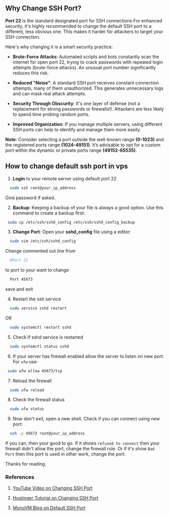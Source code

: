## Why Change SSH Port?

**Port 22** is the standard designated port for SSH connections.For enhanced security, it's highly recommended to change the default SSH port to a different, less obvious one. This makes it harder for attackers to target your SSH connection.

Here's why changing it is a smart security practice:

- **Brute-Force Attacks**: Automated scripts and bots constantly scan the internet for open port 22, trying to crack passwords with repeated login attempts (brute-force attacks). An unusual port number significantly reduces this risk.

- **Reduced "Noise"**: A standard SSH port receives constant connection attempts, many of them unauthorized. This generates unnecessary logs and can mask real attack attempts.

- **Security Through Obscurity**: It's one layer of defense (not a replacement for strong passwords or firewalls!). Attackers are less likely to spend time probing random ports.

- **Improved Organization**: If you manage multiple servers, using different SSH ports can help to identify and manage them more easily.

**Note**: Consider selecting a port outside the well-known range **(0-1023)** and the registered ports range **(1024-49151)**. It’s advisable to opt for a custom port within the dynamic or private ports range **(49152-65535)**.

## How to change default ssh port in vps

1. **Login** to your remote server using default port 22

```bash
  sudo ssh root@your_ip_address
```

Give password if asked.

2. **Backup**: Keeping a backup of your file is always a good option. Use this command to create a backup first:

```bash
 sudo cp /etc/ssh/sshd_config /etc/ssh/sshd_config_backup
```

3. **Change Port**: Open your **sshd_config** file using a editor:

```bash
  sudo vim /etc/ssh/sshd_config
```

Change commented out line from

```bash
  #Port 22
```

to port to your want to change

```bash
  Port 45673
```

save and exit

4. Restart the ssh service

```bash
  sudo service sshd restart
```

OR

```bash
  sudo systemctl restart sshd
```

5. Check if sshd service is restarted

```bash
  sudo systemctl status sshd
```

6. If your server has firewall enabled allow the server to listen on new port. For `ufw` use:

```bash
 sudo ufw allow 45673/tcp
```

7. Reload the firewall

```bash
  sudo ufw reload
```

8. Check the firewall status

```bash
  sudo ufw status
```

9. Now don't exit, open a new shell. Check if you can connect using new port:

```bash
  ssh -p 45673 root@your_ip_address
```

If you can, then your good to go. If it shows `refused to connect` then your firewall didn't allow the port, change the firewall rule. Or if it's show `Bad Port` then this port is used in other work, change the port.

Thanks for reading.

### References

1. [YouTube Video on Changing SSH Port](https://www.youtube.com/watch?v=bFgPpJs4ndQ&list=PLbGui_ZYuhij0mM8xP2udM_EDvl8JNdtn&index=13)

2. [Hostinger Tutorial on Changing SSH Port](https://www.hostinger.com/tutorials/how-to-change-ssh-port-vps)

3. [MonoVM Blog on Default SSH Port](https://monovm.com/blog/default-ssh-port/#:~:text=There%20are%20over%2065%2C000%20possible,designated%20port%20for%20SSH%20connections)
